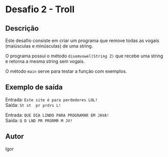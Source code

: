 # Desafio 2 - Troll

## Descrição
Este desafio consiste em criar um programa que remove todas as vogais (maiúsculas e minúsculas) de uma string.  

O programa possui o método `disemvowel(String Z)` que recebe uma string e retorna a mesma string sem vogais.

O método `main` serve para testar a função com exemplos.

## Exemplo de saída

Entrada: `Este site é para perdedores LOL!`  
Saída: `St st  pr prdrs L!`  

Entrada: `QUE DIA LINDO PARA PROGRAMAR EM JAVA!`  
Saída: `Q D LND PR PRGRMR M JV!`

## Autor
Igor
